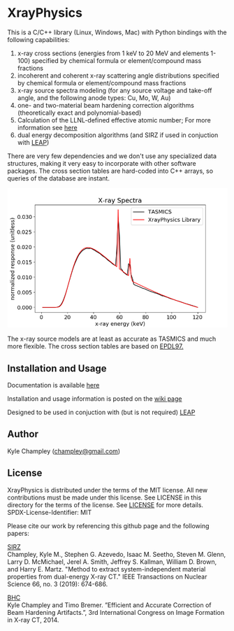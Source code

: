 # XrayPhysics
This is a C/C++ library (Linux, Windows, Mac) with Python bindings with the following capabilities:
1) x-ray cross sections (energies from 1 keV to 20 MeV and elements 1-100) specified by chemical formula or element/compound mass fractions
2) incoherent and coherent x-ray scattering angle distributions specified by chemical formula or element/compound mass fractions
3) x-ray source spectra modeling (for any source voltage and take-off angle, and the following anode types: Cu, Mo, W, Au)
4) one- and two-material beam hardening correction algorithms (theoretically exact and polynomial-based)
5) Calculation of the LLNL-defined effective atomic number; For more information see [here](https://ieeexplore.ieee.org/document/8638824)
6) dual energy decomposition algorithms (and SIRZ if used in conjuction with [LEAP](https://github.com/LLNL/LEAP))

There are very few dependencies and we don't use any specialized data structures, making it very easy to incorporate with other software packages.  The cross section tables are hard-coded into C++ arrays, so queries of the database are instant.

![The x-ray source models are at least as accurate as TASMICS and much more flexible.](https://github.com/kylechampley/XrayPhysics/blob/main/comparisonWithTASMICS.png)

The x-ray source models are at least as accurate as TASMICS and much more flexible.  The cross section tables are based on [EPDL97.](https://www-nds.iaea.org/epdl97/)


## Installation and Usage

Documentation is available [here](https://xrayphysics.readthedocs.io/)

Installation and usage information is posted on the [wiki page](https://github.com/kylechampley/XrayPhysics/wiki)

Designed to be used in conjuction with (but is not required) [LEAP](https://github.com/LLNL/LEAP) 

## Author
Kyle Champley (champley@gmail.com)


## License
XrayPhysics is distributed under the terms of the MIT license. All new contributions must be made under this license. See LICENSE in this directory for the terms of the license.
See [LICENSE](LICENSE) for more details.  
SPDX-License-Identifier: MIT  

Please cite our work by referencing this github page and the following papers:  

[SIRZ](https://ieeexplore.ieee.org/document/8638824)  
Champley, Kyle M., Stephen G. Azevedo, Isaac M. Seetho, Steven M. Glenn, Larry D. McMichael, Jerel A. Smith, Jeffrey S. Kallman, William D. Brown, and Harry E. Martz. "Method to extract system-independent material properties from dual-energy X-ray CT." IEEE Transactions on Nuclear Science 66, no. 3 (2019): 674-686.

[BHC](https://www.osti.gov/servlets/purl/1158895)  
Kyle Champley and Timo Bremer. ”Efficient and Accurate Correction of
Beam Hardening Artifacts.”, 3rd International Congress on Image Formation
in X-ray CT, 2014.

